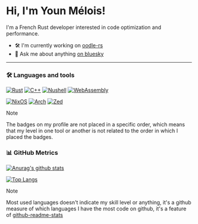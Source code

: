 # Hi, I'm Youn Mélois!

I'm a French Rust developer interested in code optimization and performance.

- 🛠️ I'm currently working on [oodle-rs](https://github.com/sehnryr/oodle-rs)
- 💬 Ask me about anything [on bluesky](https://bsky.app/profile/melois.dev)

---

### 🛠 Languages and tools

[![Rust](https://img.shields.io/badge/rust-000000.svg?style=for-the-badge&logo=rust&logoColor=white)](https://www.rust-lang.org/)
[![C++](https://img.shields.io/badge/c++-00599C.svg?style=for-the-badge&logo=c%2B%2B&logoColor=white)](https://isocpp.org/)
[![Nushell](https://img.shields.io/badge/nushell-000000.svg?style=for-the-badge&logo=nushell&logoColor=23bd47)](https://www.nushell.sh/)
[![WebAssembly](https://img.shields.io/badge/WebAssembly-654FF0?style=for-the-badge&logo=webassembly&logoColor=FFFFFF)](https://webassembly.org/)

[![NixOS](https://img.shields.io/badge/NIXOS-5277C3.svg?style=for-the-badge&logo=NixOS&logoColor=white)](https://nixos.org/)
[![Arch](https://img.shields.io/badge/Arch%20Linux-1793D1?logo=arch-linux&logoColor=fff&style=for-the-badge)](https://archlinux.org/)
[![Zed](https://img.shields.io/badge/zed-191919.svg?style=for-the-badge&logo=zedindustries&logoColor=white)](https://zed.dev/)

> [!NOTE]
> The badges on my profile are not placed in a specific order, which means that my level in one tool or another is not related to the order in which I placed the badges.

### 📊 GitHub Metrics

[![Anurag's github stats](https://github-readme-stats.vercel.app/api?username=sehnryr&include_all_commits=true&count_private=true&show_icons=true&bg_color=1f883d&title_color=fff&text_color=fff&icon_color=fff&border_color=1f232826&border_radius=6)](https://github.com/anuraghazra/github-readme-stats)

[![Top Langs](https://github-readme-stats.vercel.app/api/top-langs/?username=sehnryr&count_private=true&layout=compact&bg_color=1f883d&title_color=fff&text_color=fff&border_color=1f232826&border_radius=6&hide=php,dart,java,javascript)](https://github.com/anuraghazra/github-readme-stats)

> [!NOTE]
> Most used languages doesn't indicate my skill level or anything, it's a github measure of which languages I have the most code on github, it's a feature of [github-readme-stats](https://github.com/anuraghazra/github-readme-stats)
